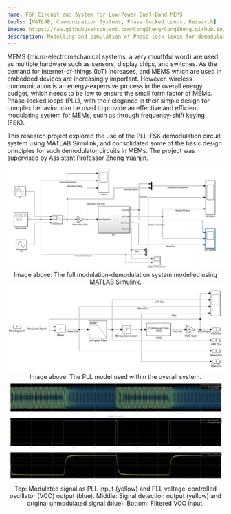 ```yaml
---
name: FSK Circuit and System for Low‑Power Dual‑Band MEMS
tools: [MATLAB, Communication Systems, Phase-locked Loops, Research]
image: https://raw.githubusercontent.com/CongSheng/CongSheng.github.io/master/images/Research/cy2001_system.jpg
description: Modelling and simulation of Phase-lock loops for demodulation.
---
```

MEMS (micro-electromechanical systems, a very mouthful word) are used as
multiple hardware such as sensors, display chips, and switches. As the demand for
Internet-of-things (IoT) increases, and MEMS which are used in embedded devices
are increasingly important. However, wireless communication is an energy-expensive
process in the overall energy budget, which needs to be low to ensure the small
form factor of MEMs. Phase-locked loops (PLL), with their elegance in their simple
design for complex behavior, can be used to provide an effective and efficient
modulating system for MEMs, such as through frequency-shift keying (FSK).

This research project explored the use of the PLL-FSK demodulation circuit system
using MATLAB Simulink, and consolidated some of the basic design principles for
such demodulator circuits in MEMs. The project was supervised by Assistant Professor
Zheng Yuanjin.

<img src="https://raw.githubusercontent.com/CongSheng/CongSheng.github.io/master/images/Research/cy2001_system.jpg" width="800" alt="Communication System">
<center>Image above: The full modulation-demodulation system modelled using MATLAB Simulink.</center>

<img src="https://raw.githubusercontent.com/CongSheng/CongSheng.github.io/master/images/Research/cy2001_pll.jpg" width="800" alt="PLL Model">
<center>Image above: The PLL model used within the overall system.</center>

<img src="https://raw.githubusercontent.com/CongSheng/CongSheng.github.io/master/images/Research/cy2001_signal.jpg" width="800" alt="Signal output">
<center>Top: Modulated signal as PLL input (yellow) and PLL voltage-controlled oscillator (VCO) output (blue). 
Middle: Signal detection output (yellow) and original unmodulated signal (blue). 
Bottom: Filtered VCO input.</center>

